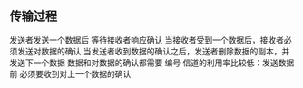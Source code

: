 ##  传输过程
发送者发送一个数据后 等待接收者响应确认
当接收者受到一个数据后，接收者必须发送对数据的确认
当发送者收到数据的确认之后，发送者删除数据的副本，并发送下一个数据
数据和对数据的确认都需要 编号
信道的利用率比较低：发送数据前 必须要收到对上一个数据的确认
